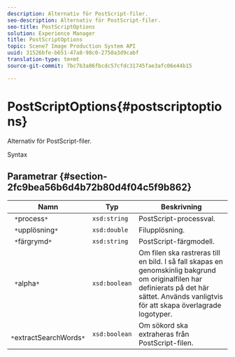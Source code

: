 ```yaml
---
description: Alternativ för PostScript-filer.
seo-description: Alternativ för PostScript-filer.
seo-title: PostScriptOptions
solution: Experience Manager
title: PostScriptOptions
topic: Scene7 Image Production System API
uuid: 31526bfe-b651-47a8-98c0-2750a3d9cabf
translation-type: tm+mt
source-git-commit: 7bc7b3a86fbcdc57cfdc31745fae3afc06e44b15

---
```



# PostScriptOptions{#postscriptoptions}

Alternativ för PostScript-filer.

Syntax

## Parametrar {#section-2fc9bea56b6d4b72b80d4f04c5f9b862}

| Namn | Typ | Beskrivning |
|---|---|---|
| ` *`process`*` | `xsd:string` | PostScript-processval. |
| ` *`upplösning`*` | `xsd:double` | Filupplösning. |
| ` *`färgrymd`*` | `xsd:string` | PostScript-färgmodell. |
| ` *`alpha`*` | `xsd:boolean` | Om filen ska rastreras till en bild. I så fall skapas en genomskinlig bakgrund om originalfilen har definierats på det här sättet. Används vanligtvis för att skapa överlagrade logotyper. |
| ` *`extractSearchWords`*` | `xsd:boolean` | Om sökord ska extraheras från PostScript-filen. |

